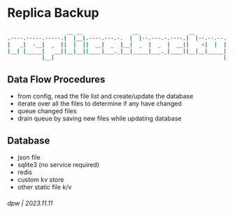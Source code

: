 # Replica Backup

```bash
                   __ __                __                __                
.----.-----.-----.|  |__|.----.---.-.  |  |--.---.-.----.|  |--.--.--.-----.
|   _|  -__|  _  ||  |  ||  __|  _  |__|  _  |  _  |  __||    <|  |  |  _  |
|__| |_____|   __||__|__||____|___._|__|_____|___._|____||__|__|_____|   __|
           |__|                                                      |__|   
```

## Data Flow Procedures

* from config, read the file list and create/update the database
* iterate over all the files to determine if any have changed
* queue changed files
* drain queue by saving new files while updating database

## Database

* json file
* sqlite3 (no service required)
* redis
* custom kv store
* other static file k/v

###### dpw | 2023.11.11

